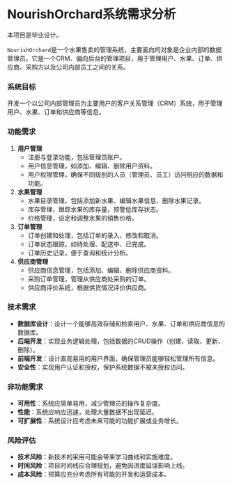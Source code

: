 # NourishOrchard系统需求分析

本项目是毕业设计。

`NourishOrchard`是一个水果售卖的管理系统，主要面向的对象是企业内部的数据管理员。它是一个CRM、偏向后台的管理项目，用于管理用户、水果、订单、供应商、采购方以及公司内部员工之间的关系。

### 系统目标

开发一个以公司内部管理员为主要用户的客户关系管理（CRM）系统，用于管理用户、水果、订单和供应商等信息。

### 功能需求

1. **用户管理**
   - 注册与登录功能，包括管理员账户。
   - 用户信息管理，如添加、编辑、删除用户资料。
   - 用户权限管理，确保不同级别的人员（管理员、员工）访问相应的数据和功能。
2. **水果管理**
   - 水果目录管理，包括添加新水果、编辑水果信息、删除水果记录。
   - 库存管理，跟踪水果的库存量，预警低库存状态。
   - 价格管理，设定和调整水果的销售价格。
3. **订单管理**
   - 订单创建和处理，包括订单的录入、修改和取消。
   - 订单状态跟踪，如待处理、配送中、已完成。
   - 订单历史记录，便于查询和统计分析。
4. **供应商管理**
   - 供应商信息管理，包括添加、编辑、删除供应商资料。
   - 采购订单管理，管理从供应商处采购的订单。
   - 供应商评价系统，根据供货情况评价供应商。

### 技术需求

- **数据库设计**：设计一个能够高效存储和检索用户、水果、订单和供应商信息的数据库。
- **后端开发**：实现业务逻辑处理，包括数据的CRUD操作（创建、读取、更新、删除）。
- **前端开发**：设计直观易用的用户界面，确保管理员能够轻松管理所有信息。
- **安全性**：实现用户认证和授权，保护系统数据不被未授权访问。

### 非功能需求

- **可用性**：系统应简单易用，减少管理员的操作复杂度。
- **性能**：系统应响应迅速，处理大量数据不出现延迟。
- **可扩展性**：系统设计应考虑未来可能的功能扩展或业务增长。

### 风险评估

- **技术风险**：新技术的采用可能会带来学习曲线和实施难度。
- **时间风险**：项目时间线应合理规划，避免因进度延误影响上线。
- **成本风险**：预算应充分考虑所有可能的开发和运营成本。